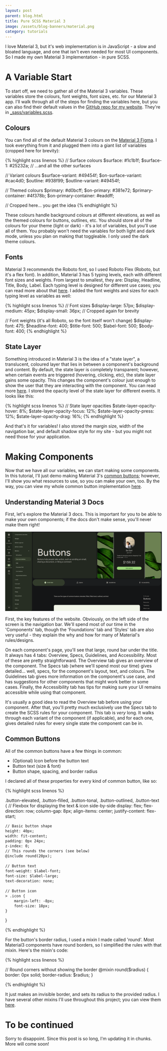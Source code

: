 ```yaml
---
layout: post
parent: blog.html
title: Pure SCSS Material 3
image: /assets/blog-banners/material.png
category: tutorials
---
```

<!--desc.start-->
I love Material 3, but it's web implementation is in JavaScript - a slow and
bloated language, and one that isn't even needed for most UI components. So I
made my own Material 3 implementation - in pure SCSS.
<!--desc.end-->

# A Variable Start

To start off, we need to gather all of the Material 3 variables. These variables
store the colours, font weights, font sizes, etc. for our Material 3 app. I'll
walk through all of the steps for finding the variables here, but you can also
find their default values in the
[GitHub repo for my website](https://github.com/Bright-Shard/bright-shard.github.io).
They're in [_sass/variables.scss](https://github.com/Bright-Shard/bright-shard.github.io/blob/main/_sass/variables.scss).

## Colours

You can find all of the default Material 3 colours on the
[Material 3 Figma](https://www.figma.com/community/file/1035203688168086460).
I took everything from it and plugged them into a giant list of
variables (cropped here for brevity):

{% highlight scss linenos %}
// Surface colours
$surface: #1c1b1f;
$surface-1: #25232a;
// ...and all the other surfaces

// Variant colours
$surface-variant: #49454f;
$on-surface-variant: #cac4d0;
$outline: #938f99;
$outline-variant: #49454f;

// Themed colours
$primary: #d0bcff;
$on-primary: #381e72;
$primary-container: #4f378b;
$on-primary-container: #eaddff;

// Cropped here... you get the idea
{% endhighlight %}

These colours handle background colours at different elevations, as well as the
themed colours for buttons, outlines, etc. You should store all of the colours
for your theme (light or dark) - it's a lot of variables, but you'll use all of
them. You probably won't need the variables for both light and dark mode, unless
you plan on making that toggleable. I only used the dark theme colours.

## Fonts

Material 3 recommends the Roboto font, so I used Roboto Flex
(Roboto, but it's a flex font). In addition, Material 3 has 5 typing levels,
each with different font sizes and weights. From largest to smallest, they are:
Display, Headline, Title, Body, Label. Each typing level is designed for
different use cases; you can read more about that
[here](https://m3.material.io/styles/typography/type-scale-tokens). I added the
font weights and sizes for each typing level as variables as well:

{% highlight scss linenos %}
// Font sizes
$display-large: 57px;
$display-medium: 45px;
$display-small: 36px;
// Cropped again for brevity

// Font weights (it's all Roboto, so the font itself won't change)
$display-font: 475;
$headline-font: 400;
$title-font: 500;
$label-font: 500;
$body-font: 400;
{% endhighlight %}

## State Layer

Something introduced in Material 3 is the idea of a "state layer", a translucent,
coloured layer that lies in between a component's background and content. By
default, the state layer is completely transparent; however, when certain events
are triggered (hovering, clicking, etc), the state layer gains some opacity.
This changes the component's colour just enough to show the user that they are
interacting with the component. You can read more
[here](https://m3.material.io/foundations/interaction-states). I stored the
opacity level of the state layer for different events. It looks like this:

{% highlight scss linenos %}
// State layer opacities
$state-layer-opacity-hover: 8%;
$state-layer-opacity-focus: 12%;
$state-layer-opacity-press: 12%;
$state-layer-opacity-drag: 16%;
{% endhighlight %}

And that's it for variables! I also stored the margin size, width of the
navigation bar, and default shadow style for my site - but you might not need
those for your application.

# Making Components

Now that we have all our variables, we can start making some components. In this
tutorial, I'll just demo making Material 3's
[common buttons](https://m3.material.io/components/buttons/overview); however,
I'll show you what resources to use, so you can make your own, too. By the way,
you can view my whole common button implementation
[here](https://github.com/Bright-Shard/scss-m3/blob/main/components/buttons/common.scss).

## Understanding Material 3 Docs

First, let's explore the Material 3 docs. This is important for you to be able
to make your own components; if the docs don't make sense, you'll never make
them right!

![Material 3's Common Buttons Overview page](/assets/images/M3-buttons-overview-page.png)

First, the key features of the website. Obviously, on the left side of the
screen is the navigation bar. We'll spend most of our time in the 'Components'
tab, though the 'Foundations' tab and 'Styles' tab are also very useful - they
explain the why and how for many of Material's rules/designs.

On each component's page, you'll see that large, round bar under the title. It
always has 4 tabs: Overview, Specs, Guidelines, and Accessibility. Most of these
are pretty straightforward. The Overview tab gives an overview of the component.
The Specs tab (where we'll spend most our time) gives detailed... well, specs,
for the component's layout, text, and colours. The Guidelines tab gives more
information on the component's use case, and has suggestions for other
components that might work better in some cases. Finally, the Accessibility tab
has tips for making sure your UI remains accessible while using that component.

It's usually a good idea to read the Overview tab before using your component.
After that, you'll pretty much exclusively use the Specs tab to create the SCSS
rules for your component. This tab is *very* long. It walks through each variant
of the component (if applicable), and for each one, gives detailed rules for
every single state the component can be in.

## Common Buttons

All of the common buttons have a few things in common:

- (Optional) Icon before the button text
- Button text (size & font)
- Button shape, spacing, and border radius

I declared all of these properties for every kind of common button, like so:

{% highlight scss linenos %}

.button-elevated, .button-filled, .button-tonal, .button-outlined, .button-text {
    // Flexbox for displaying the text & icon side-by-side
    display: flex;
    flex-direction: row;
    column-gap: 8px;
    align-items: center;
    justify-content: flex-start;

    // Basic button shape
    height: 40px;
    width: fit-content;
    padding: 0px 24px;
    z-index: 0;
    // This rounds the corners (see below)
    @include round(20px);

    // Button text
    font-weight: $label-font;
    font-size: $label-large;
    text-decoration: none;

    // Button icon
    > .icon {
        margin-left: -8px;
        font-size: 18px;
    }
}

{% endhighlight %}

For the button's border radius, I used a mixin I made called 'round'.
Most Material3 components have round borders, so I simplified the rules with
that mixin. Here's the mixin's code:

{% highlight scss linenos %}

// Round corners without showing the border
@mixin round($radius) {
    border: 0px solid;
    border-radius: $radius;
}

{% endhighlight %}

It just makes an invisible border, and sets its radius to the provided radius.
I have several other mixins I'll use throughout this project; you can view them
[here](https://github.com/Bright-Shard/scss-m3/blob/main/material/mixins.scss).

# To be continued

Sorry to disappoint. Since this post is so long, I'm updating it in chunks. More will come soon!
